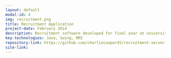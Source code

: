 ```yaml
---
layout: default
modal-id: 4
img: recruitment.png
title: Recruitment Application
project-date: February 2014
description: Recruitment software developed for final year at university
key-technologies: Java, Swing, RMI
repository-link: https://github.com/charliecooper45/recruitment-server
site-link:
---
```

